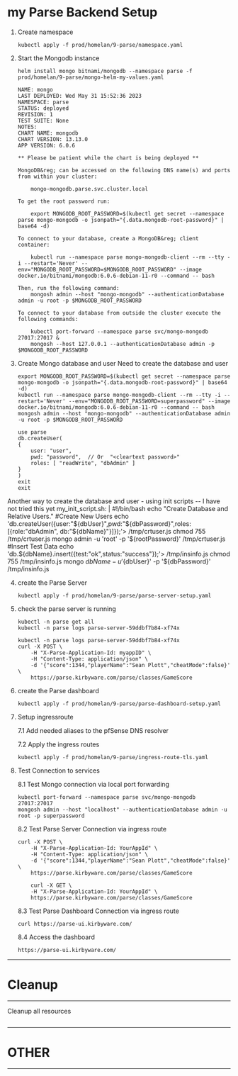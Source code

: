# my Parse Backend Setup

1.  Create namespace
    ```
    kubectl apply -f prod/homelan/9-parse/namespace.yaml
    ```

2.  Start the Mongodb instance 
    ```
    helm install mongo bitnami/mongodb --namespace parse -f prod/homelan/9-parse/mongo-helm-my-values.yaml
    ```
        NAME: mongo
        LAST DEPLOYED: Wed May 31 15:52:36 2023
        NAMESPACE: parse
        STATUS: deployed
        REVISION: 1
        TEST SUITE: None
        NOTES:
        CHART NAME: mongodb
        CHART VERSION: 13.13.0
        APP VERSION: 6.0.6

        ** Please be patient while the chart is being deployed **

        MongoDB&reg; can be accessed on the following DNS name(s) and ports from within your cluster:

            mongo-mongodb.parse.svc.cluster.local

        To get the root password run:

            export MONGODB_ROOT_PASSWORD=$(kubectl get secret --namespace parse mongo-mongodb -o jsonpath="{.data.mongodb-root-password}" | base64 -d)

        To connect to your database, create a MongoDB&reg; client container:

            kubectl run --namespace parse mongo-mongodb-client --rm --tty -i --restart='Never' --env="MONGODB_ROOT_PASSWORD=$MONGODB_ROOT_PASSWORD" --image docker.io/bitnami/mongodb:6.0.6-debian-11-r0 --command -- bash

        Then, run the following command:
            mongosh admin --host "mongo-mongodb" --authenticationDatabase admin -u root -p $MONGODB_ROOT_PASSWORD

        To connect to your database from outside the cluster execute the following commands:

            kubectl port-forward --namespace parse svc/mongo-mongodb 27017:27017 &
            mongosh --host 127.0.0.1 --authenticationDatabase admin -p $MONGODB_ROOT_PASSWORD


3. Create Mongo database and user
   Need to create the database and user
    ```
    export MONGODB_ROOT_PASSWORD=$(kubectl get secret --namespace parse mongo-mongodb -o jsonpath="{.data.mongodb-root-password}" | base64 -d)
    kubectl run --namespace parse mongo-mongodb-client --rm --tty -i --restart='Never' --env="MONGODB_ROOT_PASSWORD=superpassword" --image docker.io/bitnami/mongodb:6.0.6-debian-11-r0 --command -- bash
    mongosh admin --host "mongo-mongodb" --authenticationDatabase admin -u root -p $MONGODB_ROOT_PASSWORD

    use parse
    db.createUser(
    {
        user: "user",
        pwd: "password",  // Or  "<cleartext password>"
        roles: [ "readWrite", "dbAdmin" ]
    }
    )
    exit
    exit
    ```

Another way to create the database and user - using init scripts -- I have not tried this yet
my_init_script.sh: | 
  #!/bin/bash 
  echo "Create Database and Relative Users." 
  #Create New Users echo 'db.createUser({user:"${dbUser}",pwd:"${dbPassword}",roles:[{role:"dbAdmin", db:"${dbName}"}]});'> /tmp/crtuser.js 
  chmod 755 /tmp/crtuser.js 
  mongo admin -u 'root' -p '${rootPassword}' /tmp/crtuser.js 
  #Insert Test Data 
  echo 'db.${dbName}.insert({test:"ok",status:"success"});'> /tmp/insinfo.js 
  chmod 755 /tmp/insinfo.js 
  mongo ${dbName} -u '${dbUser}' -p '${dbPassword}' /tmp/insinfo.js

4. create the Parse Server
    ```
    kubectl apply -f prod/homelan/9-parse/parse-server-setup.yaml
    ```

5. check the parse server is running
    ```
    kubectl -n parse get all
    kubectl -n parse logs parse-server-59ddbf7b84-xf74x

    kubectl -n parse logs parse-server-59ddbf7b84-xf74x
    curl -X POST \
        -H "X-Parse-Application-Id: myappID" \
        -H "Content-Type: application/json" \
        -d '{"score":1344,"playerName":"Sean Plott","cheatMode":false}' \
        https://parse.kirbyware.com/parse/classes/GameScore
    ```


6. create the Parse dashboard
    ```
    kubectl apply -f prod/homelan/9-parse/parse-dashboard-setup.yaml
    ```

7.  Setup ingressroute 

    7.1 Add needed aliases to the pfSense DNS resolver

    7.2 Apply the ingress routes
    ```
    kubectl apply -f prod/homelan/9-parse/ingress-route-tls.yaml
    ```

8.  Test Connection to services
    
    8.1 Test Mongo connection via local port forwarding
    ```
    kubectl port-forward --namespace parse svc/mongo-mongodb 27017:27017
    mongosh admin --host "localhost" --authenticationDatabase admin -u root -p superpassword
    ```

    8.2 Test Parse Server Connection via ingress route
    ```
    curl -X POST \
        -H "X-Parse-Application-Id: YourAppId" \
        -H "Content-Type: application/json" \
        -d '{"score":1344,"playerName":"Sean Plott","cheatMode":false}' \
        https://parse.kirbyware.com/parse/classes/GameScore

        curl -X GET \
        -H "X-Parse-Application-Id: YourAppId" \
        https://parse.kirbyware.com/parse/classes/GameScore
    ```




    8.3 Test Parse Dashboard Connection via ingress route
    ```
    curl https://parse-ui.kirbyware.com/
    ```


    8.4 Access the dashboard
    ```
    https://parse-ui.kirbyware.com/
    ```




----
# Cleanup
----
Cleanup all resources
```

```


----
# OTHER
----
